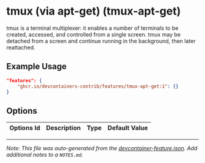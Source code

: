 
# tmux (via apt-get) (tmux-apt-get)

tmux is a terminal multiplexer: it enables a number of terminals to be created, accessed, and controlled from a single screen. tmux may be detached from a screen and continue running in the background, then later reattached.

## Example Usage

```json
"features": {
    "ghcr.io/devcontainers-contrib/features/tmux-apt-get:1": {}
}
```

## Options

| Options Id | Description | Type | Default Value |
|-----|-----|-----|-----|




---

_Note: This file was auto-generated from the [devcontainer-feature.json](https://github.com/devcontainers-contrib/features/blob/main/src/tmux-apt-get/devcontainer-feature.json).  Add additional notes to a `NOTES.md`._
